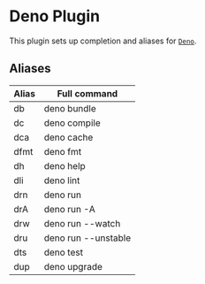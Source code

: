 # Deno Plugin

This plugin sets up completion and aliases for [`Deno`](https://deno.land).

## Aliases

| Alias | Full command        |
| ----- | ------------------- |
| db    | deno bundle         |
| dc    | deno compile        |
| dca   | deno cache          |
| dfmt  | deno fmt            |
| dh    | deno help           |
| dli   | deno lint           |
| drn   | deno run            |
| drA   | deno run -A         |
| drw   | deno run --watch    |
| dru   | deno run --unstable |
| dts   | deno test           |
| dup   | deno upgrade        |
